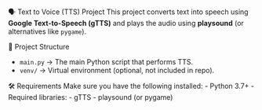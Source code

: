 🗣️ Text to Voice (TTS) Project
  This project converts text into speech using **Google Text-to-Speech (gTTS)** and plays the audio using **playsound** (or alternatives like `pygame`).

📂 Project Structure
  - `main.py` → The main Python script that performs TTS.
  - `venv/` → Virtual environment (optional, not included in repo).

🛠️ Requirements
  Make sure you have the following installed:
    - Python 3.7+
    - Required libraries:
      - gTTS
      - playsound (or pygame)

